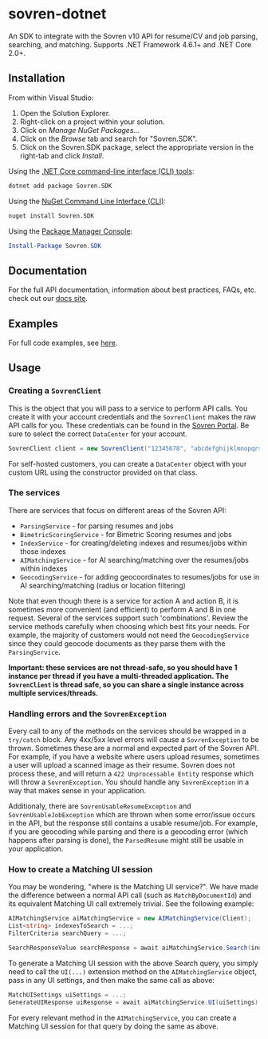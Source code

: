 # sovren-dotnet
An SDK to integrate with the Sovren v10 API for resume/CV and job parsing, searching, and matching. Supports .NET Framework 4.6.1+ and .NET Core 2.0+.

## Installation

From within Visual Studio:

1. Open the Solution Explorer.
2. Right-click on a project within your solution.
3. Click on *Manage NuGet Packages...*
4. Click on the *Browse* tab and search for "Sovren.SDK".
5. Click on the Sovren.SDK package, select the appropriate version in the right-tab and click *Install*.

Using the [.NET Core command-line interface (CLI) tools][dotnet-core-cli-tools]:

```sh
dotnet add package Sovren.SDK
```

Using the [NuGet Command Line Interface (CLI)][nuget-cli]:

```sh
nuget install Sovren.SDK
```

Using the [Package Manager Console][package-manager-console]:

```powershell
Install-Package Sovren.SDK
```

## Documentation
For the full API documentation, information about best practices, FAQs, etc. check out our [docs site][api-docs].

## Examples
For full code examples, see [here][examples].

## Usage

### Creating a `SovrenClient`
This is the object that you will pass to a service to perform API calls. You create it with your account credentials and the `SovrenClient` makes the raw API calls for you. These credentials can be found in the [Sovren Portal][portal]. Be sure to select the correct `DataCenter` for your account.
```c#
SovrenClient client = new SovrenClient("12345678", "abcdefghijklmnopqrstuvwxyz", DataCenter.US);
```

For self-hosted customers, you can create a `DataCenter` object with your custom URL using the constructor provided on that class.

### The services
There are services that focus on different areas of the Sovren API:
* `ParsingService` - for parsing resumes and jobs
* `BimetricScoringService` - for Bimetric Scoring resumes and jobs
* `IndexService` - for creating/deleting indexes and resumes/jobs within those indexes
* `AIMatchingService` - for AI searching/matching over the resumes/jobs within indexes
* `GeocodingService` - for adding geocoordinates to resumes/jobs for use in AI searching/matching (radius or location filtering)

Note that even though there is a service for action A and action B, it is sometimes more convenient (and efficient) to perform A and B in one request. Several of the services support such 'combinations'. Review the service methods carefully when choosing which best fits your needs. For example, the majority of customers would not need the `GeocodingService` since they could geocode documents as they parse them with the `ParsingService`.

**Important: these services are not thread-safe, so you should have 1 instance per thread if you have a multi-threaded application. The `SovrenClient` is thread safe, so you can share a single instance across multiple services/threads.**

### Handling errors and the `SovrenException`
Every call to any of the methods on the services should be wrapped in a `try/catch` block. Any 4xx/5xx level errors will cause a `SovrenException` to be thrown. Sometimes these are a normal and expected part of the Sovren API. For example, if you have a website where users upload resumes, sometimes a user will upload a scanned image as their resume. Sovren does not process these, and will return a `422 Unprocessable Entity` response which will throw a `SovrenException`. You should handle any `SovrenException` in a way that makes sense in your application.

Additionaly, there are `SovrenUsableResumeException` and `SovrenUsableJobException` which are thrown when some error/issue occurs in the API, but the response still contains a usable resume/job. For example, if you are geocoding while parsing and there is a geocoding error (which happens after parsing is done), the `ParsedResume` might still be usable in your application.

### How to create a Matching UI session
You may be wondering, "where is the Matching UI service?". We have made the difference between a normal API call (such as `MatchByDocumentId`) and its equivalent Matching UI call extremely trivial. See the following example:

```c#
AIMatchingService aiMatchingService = new AIMatchingService(Client);
List<string> indexesToSearch = ...;
FilterCriteria searchQuery = ...;

SearchResponseValue searchResponse = await aiMatchingService.Search(indexesToSearch, searchQuery);
```
To generate a Matching UI session with the above Search query, you simply need to call the `UI(...)` extension method on the `AIMatchingService` object, pass in any UI settings, and then make the same call as above:
```c#
MatchUISettings uiSettings = ...;
GenerateUIResponse uiResponse = await aiMatchingService.UI(uiSettings).Search(indexesToSearch, searchQuery);
```
For every relevant method in the `AIMatchingService`, you can create a Matching UI session for that query by doing the same as above.

[examples]: https://github.com/sovren/sovren-dotnet/tree/master/examples
[portal]: https://portal.sovren.com
[api-docs]: https://docs.sovren.com
[dotnet-core-cli-tools]: https://docs.microsoft.com/en-us/dotnet/core/tools/
[nuget-cli]: https://docs.microsoft.com/en-us/nuget/tools/nuget-exe-cli-reference
[package-manager-console]: https://docs.microsoft.com/en-us/nuget/tools/package-manager-console